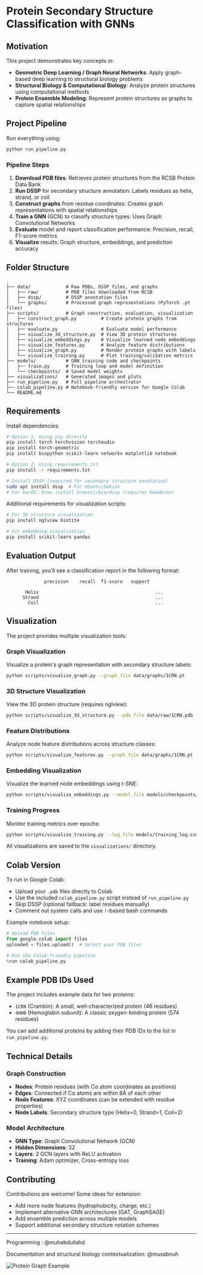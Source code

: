 # Protein Secondary Structure Classification with GNNs

## Motivation
This project demonstrates key concepts in:
- **Geometric Deep Learning / Graph Neural Networks**: Apply graph-based deep learning to structural biology problems
- **Structural Biology & Computational Biology**: Analyze protein structures using computational methods
- **Protein Ensemble Modeling**: Represent protein structures as graphs to capture spatial relationships

## Project Pipeline
Run everything using:
```bash
python run_pipeline.py
```

### Pipeline Steps
1. **Download PDB files**: Retrieves protein structures from the RCSB Protein Data Bank
2. **Run DSSP** for secondary structure annotation: Labels residues as helix, strand, or coil
3. **Construct graphs** from residue coordinates: Creates graph representations with spatial relationships
4. **Train a GNN** (GCN) to classify structure types: Uses Graph Convolutional Networks
5. **Evaluate** model and report classification performance: Precision, recall, F1-score metrics
6. **Visualize** results: Graph structure, embeddings, and prediction accuracy

## Folder Structure
```
.
├── data/             # Raw PDBs, DSSP files, and graphs
│   ├── raw/          # PDB files downloaded from RCSB
│   ├── dssp/         # DSSP annotation files
│   └── graphs/       # Processed graph representations (PyTorch .pt files)
├── scripts/          # Graph construction, evaluation, visualization
│   ├── construct_graph.py         # Create protein graphs from structures
│   ├── evaluate.py                # Evaluate model performance
│   ├── visualize_3d_structure.py  # View 3D protein structures
│   ├── visualize_embeddings.py    # Visualize learned node embeddings
│   ├── visualize_features.py      # Analyze feature distributions
│   ├── visualize_graph.py         # Render protein graphs with labels
│   └── visualize_training.py      # Plot training/validation metrics
├── models/           # GNN training code and checkpoints
│   ├── train.py      # Training loop and model definition
│   └── checkpoints/  # Saved model weights
├── visualizations/   # Generated images and plots
├── run_pipeline.py   # Full pipeline orchestrator
├── colab_pipeline.py # Notebook-friendly version for Google Colab
└── README.md
```

## Requirements
Install dependencies:
```bash
# Option 1: Using pip directly
pip install torch torchvision torchaudio
pip install torch-geometric
pip install biopython scikit-learn networkx matplotlib notebook

# Option 2: Using requirements.txt
pip install -r requirements.txt

# Install DSSP (required for secondary structure annotation)
sudo apt install dssp  # For Ubuntu/Debian
# For macOS: brew install brewsci/bio/dssp (requires Homebrew)
```

Additional requirements for visualization scripts:
```bash
# For 3D structure visualization
pip install nglview biotite

# For embedding visualization
pip install scikit-learn pandas
```

## Evaluation Output
After training, you’ll see a classification report in the following format:
```
              precision    recall  f1-score   support

       Helix                                           ...
      Strand                                           ...
        Coil                                           ...
```

## Visualization
The project provides multiple visualization tools:

### Graph Visualization
Visualize a protein's graph representation with secondary structure labels:
```bash
python scripts/visualize_graph.py --graph_file data/graphs/1CRN.pt
```

### 3D Structure Visualization
View the 3D protein structure (requires nglview):
```bash
python scripts/visualize_3d_structure.py --pdb_file data/raw/1CRN.pdb
```

### Feature Distributions
Analyze node feature distributions across structure classes:
```bash
python scripts/visualize_features.py --graph_file data/graphs/1CRN.pt
```

### Embedding Visualization
Visualize the learned node embeddings using t-SNE:
```bash
python scripts/visualize_embeddings.py --model_file models/checkpoints/gnn_model.pt --data_file data/graphs/1CRN.pt
```

### Training Progress
Monitor training metrics over epochs:
```bash
python scripts/visualize_training.py --log_file models/training_log.csv
```

All visualizations are saved to the `visualizations/` directory.

## Colab Version
To run in Google Colab:
- Upload your `.pdb` files directly to Colab
- Use the included `colab_pipeline.py` script instead of `run_pipeline.py`
- Skip DSSP (optional fallback: label residues manually)
- Comment out system calls and use `!`-based bash commands

Example notebook setup:
```python
# Upload PDB files
from google.colab import files
uploaded = files.upload()  # Select your PDB files

# Run the Colab-friendly pipeline
%run colab_pipeline.py
```

## Example PDB IDs Used
The project includes example data for two proteins:
- `1CRN` (Crambin): A small, well-characterized protein (46 residues)
- `4HHB` (Hemoglobin subunit): A classic oxygen-binding protein (574 residues)

You can add additional proteins by adding their PDB IDs to the list in `run_pipeline.py`.

## Technical Details

### Graph Construction
- **Nodes**: Protein residues (with Cα atom coordinates as positions)
- **Edges**: Connected if Cα atoms are within 8Å of each other
- **Node Features**: XYZ coordinates (can be extended with residue properties)
- **Node Labels**: Secondary structure type (Helix=0, Strand=1, Coil=2)

### Model Architecture
- **GNN Type**: Graph Convolutional Network (GCN)
- **Hidden Dimensions**: 32
- **Layers**: 2 GCN layers with ReLU activation
- **Training**: Adam optimizer, Cross-entropy loss

## Contributing
Contributions are welcome! Some ideas for extension:
- Add more node features (hydrophobicity, charge, etc.)
- Implement alternative GNN architectures (GAT, GraphSAGE)
- Add ensemble prediction across multiple models
- Support additional secondary structure notation schemes

---

Programming : @muhabdullahd

Documentation and structural biology contextualization: @musabnuh

![Protein Graph Example](/visualizations/1CRN_graph.png)
